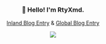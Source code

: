 <h3 align="center">👋 Hello! I'm RtyXmd.</h3>
<p align="center">
  <a href="https://rtyxmd.gitee.io">Inland Blog Entry</a> &
  <a href="https://jgsrty.github.io">Global Blog Entry</a>
</p>
<p align="center"> 
  <img src="https://rtyxmd.gitee.io/rtyresources2019/zel.jpg" />
</p>
